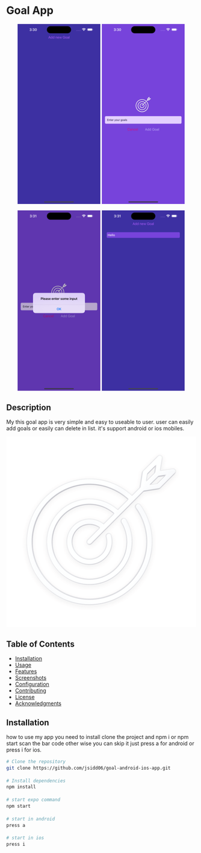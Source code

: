# Goal App

<p align="center">
  <img src="./assets/images/s1.png" alt="Project Overview" width="220"/>
  <img src="./assets/images/s2.png" alt="Project Overview" width="220"/>
</p>
<p align="center">
  <img src="./assets/images/s3.png" alt="Project Overview" width="220"/>
  <img src="./assets/images/s4.png" alt="Project Overview" width="220"/>
</p>

## Description

My this goal app is very simple and easy to useable to user. user can easily add goals or easily can delete in list. it's support android or ios mobiles.

![Your App Logo or Banner](./assets/images/goal.png)

## Table of Contents

- [Installation](#installation)
- [Usage](#usage)
- [Features](#features)
- [Screenshots](#screenshots)
- [Configuration](#configuration)
- [Contributing](#contributing)
- [License](#license)
- [Acknowledgments](#acknowledgments)

## Installation

how to use my app you need to install clone the project and npm i or npm start scan the bar code other wise you can skip it just press a for android or press i for ios.

```bash
# Clone the repository
git clone https://github.com/jsidd06/goal-android-ios-app.git

# Install dependencies
npm install

# start expo command
npm start

# start in android
press a

# start in ios
press i
```

